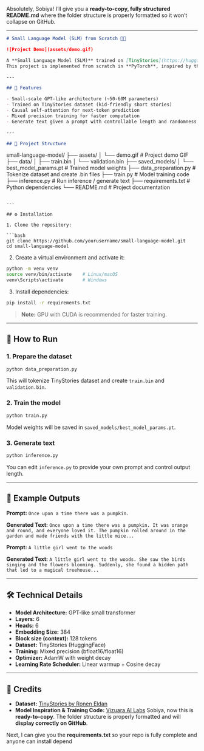 Absolutely, Sobiya! I’ll give you a **ready-to-copy, fully structured README.md** where the folder structure is properly formatted so it won’t collapse on GitHub.

---

```markdown
# Small Language Model (SLM) from Scratch 👩‍💻

![Project Demo](assets/demo.gif)  

A **Small Language Model (SLM)** trained on [TinyStories](https://huggingface.co/datasets/roneneldan/TinyStories) dataset to generate creative and coherent text.  
This project is implemented from scratch in **PyTorch**, inspired by the work of **Vizuara AI Labs**.  

---

## 🌟 Features

- Small-scale GPT-like architecture (~50-60M parameters)  
- Trained on TinyStories dataset (kid-friendly short stories)  
- Causal self-attention for next-token prediction  
- Mixed precision training for faster computation  
- Generate text given a prompt with controllable length and randomness  

---

## 📂 Project Structure

```

small-language-model/
├── assets/
│   └── demo.gif             # Project demo GIF
├── data/
│   ├── train.bin
│   └── validation.bin
├── saved\_models/
│   └── best\_model\_params.pt # Trained model weights
├── data\_preparation.py      # Tokenize dataset and create .bin files
├── train.py                 # Model training code
├── inference.py             # Run inference / generate text
├── requirements.txt         # Python dependencies
└── README.md                # Project documentation

````

---

## ⚙️ Installation

1. Clone the repository:

```bash
git clone https://github.com/yourusername/small-language-model.git
cd small-language-model
````

2. Create a virtual environment and activate it:

```bash
python -m venv venv
source venv/bin/activate    # Linux/macOS
venv\Scripts\activate       # Windows
```

3. Install dependencies:

```bash
pip install -r requirements.txt
```

> **Note:** GPU with CUDA is recommended for faster training.

---

## 📝 How to Run

### 1. Prepare the dataset

```bash
python data_preparation.py
```

This will tokenize TinyStories dataset and create `train.bin` and `validation.bin`.

### 2. Train the model

```bash
python train.py
```

Model weights will be saved in `saved_models/best_model_params.pt`.

### 3. Generate text

```bash
python inference.py
```

You can edit `inference.py` to provide your own prompt and control output length.

---

## 🎯 Example Outputs

**Prompt:**
`Once upon a time there was a pumpkin.`

**Generated Text:**
`Once upon a time there was a pumpkin. It was orange and round, and everyone loved it. The pumpkin rolled around in the garden and made friends with the little mice...`

**Prompt:**
`A little girl went to the woods`

**Generated Text:**
`A little girl went to the woods. She saw the birds singing and the flowers blooming. Suddenly, she found a hidden path that led to a magical treehouse...`

---

## 🛠️ Technical Details

* **Model Architecture:** GPT-like small transformer
* **Layers:** 6
* **Heads:** 6
* **Embedding Size:** 384
* **Block size (context):** 128 tokens
* **Dataset:** TinyStories (HuggingFace)
* **Training:** Mixed precision (bfloat16/float16)
* **Optimizer:** AdamW with weight decay
* **Learning Rate Scheduler:** Linear warmup + Cosine decay

---

## 👏 Credits

* **Dataset:** [TinyStories by Ronen Eldan](https://huggingface.co/datasets/roneneldan/TinyStories)
* **Model Inspiration & Training Code:** [Vizuara AI Labs](https://www.vizuara.com/)
Sobiya, now this is **ready-to-copy**. The folder structure is properly formatted and will **display correctly on GitHub**.  

Next, I can give you the **requirements.txt** so your repo is fully complete and anyone can install depend

